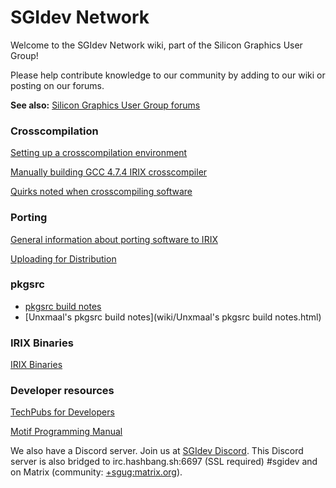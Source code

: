 # SGIdev Network
Welcome to the SGIdev Network wiki, part of the Silicon Graphics User Group!

Please help contribute knowledge to our community by adding to our wiki or posting on our forums.

**See also:** [Silicon Graphics User Group forums](https://forums.sgi.sh)

### Crosscompilation
[Setting up a crosscompilation environment](wiki/crosscompiling.html)

[Manually building GCC 4.7.4 IRIX crosscompiler](wiki/Manually_building_GCC_474_IRIX_crosscompiler.html)

[Quirks noted when crosscompiling software](wiki/Quirks_noted_when_crosscompiling_software.html)

### Porting

[General information about porting software to IRIX](wiki/General_information_about_porting_software_to_IRIX.html)

[Uploading for Distribution](wiki/uploading.html)

### pkgsrc
* [pkgsrc build notes](wiki/pkgsrc_build_notes.html)
* [Unxmaal's pkgsrc build notes](wiki/Unxmaal's pkgsrc build notes.html)

### IRIX Binaries

[IRIX Binaries](wiki/IRIX_Binaries.html)

### Developer resources
[TechPubs for Developers](https://techpubs.jurassic.nl/manuals/0650/developer/)

[Motif Programming Manual](https://www.oreilly.com/openbook/motif/vol6a/Vol6a_html/toc.html)

We also have a Discord server. Join us at [SGIdev Discord](https://discord.gg/skp987v). This Discord server is also bridged to irc.hashbang.sh:6697 (SSL required) #sgidev and on Matrix (community: [+sgug:matrix.org](https://riot.im/app/#/group/+sgug:matrix.org)).

